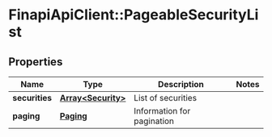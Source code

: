 # FinapiApiClient::PageableSecurityList

## Properties
Name | Type | Description | Notes
------------ | ------------- | ------------- | -------------
**securities** | [**Array&lt;Security&gt;**](Security.md) | List of securities | 
**paging** | [**Paging**](Paging.md) | Information for pagination | 


